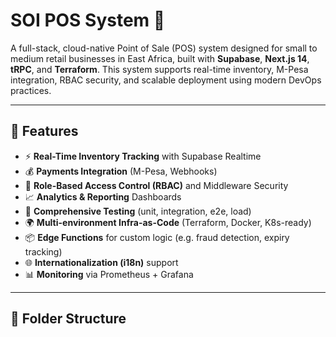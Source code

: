 # SOI POS System 🧾

A full-stack, cloud-native Point of Sale (POS) system designed for small to medium retail businesses in East Africa, built with **Supabase**, **Next.js 14**, **tRPC**, and **Terraform**. This system supports real-time inventory, M-Pesa integration, RBAC security, and scalable deployment using modern DevOps practices.

---

## 🚀 Features

- ⚡ **Real-Time Inventory Tracking** with Supabase Realtime
- 💰 **Payments Integration** (M-Pesa, Webhooks)
- 🔐 **Role-Based Access Control (RBAC)** and Middleware Security
- 📈 **Analytics & Reporting** Dashboards
- 🧪 **Comprehensive Testing** (unit, integration, e2e, load)
- 🌍 **Multi-environment Infra-as-Code** (Terraform, Docker, K8s-ready)
- 📦 **Edge Functions** for custom logic (e.g. fraud detection, expiry tracking)
- 🌐 **Internationalization (i18n)** support
- 📊 **Monitoring** via Prometheus + Grafana

---

## 🧱 Folder Structure
